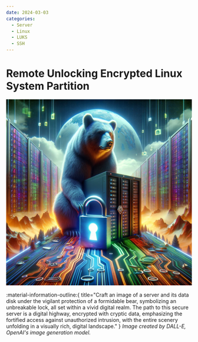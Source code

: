 ```yaml
---
date: 2024-03-03
categories:
  - Server
  - Linux
  - LUKS
  - SSH
---
```



# Remote Unlocking Encrypted Linux System Partition

![Unlocking LUKS vis Dropbear](../../../images/DALL-E/unlocking-luks-via-dropbear.webp)

:material-information-outline:{ title="Craft an image of a server and its data disk under the vigilant protection of a formidable bear, symbolizing an unbreakable lock, all set within a vivid digital realm. The path to this secure server is a digital highway, encrypted with cryptic data, emphasizing the fortified access against unauthorized intrusion, with the entire scenery unfolding in a visually rich, digital landscape." } *Image created by DALL-E, OpenAI's image generation model.*

